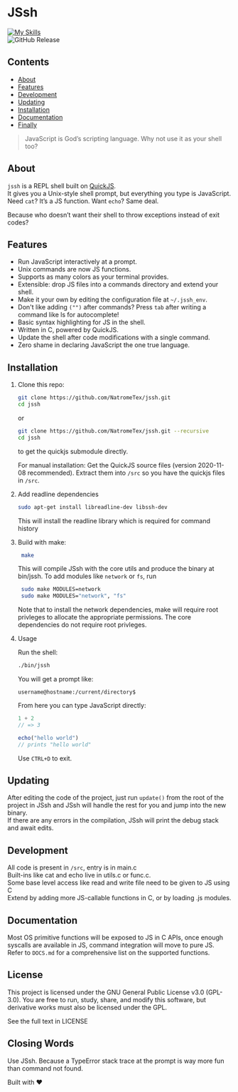 # JSsh

[![My Skills](https://skillicons.dev/icons?i=js,c,linux)](https://skillicons.dev) <br>
![GitHub Release](https://img.shields.io/github/v/release/NatromeTex/JSsh?include_prereleases)


## Contents
- [About](#about)
- [Features](#features)
- [Development](#Development)
- [Updating](#updating)
- [Installation](#Installation)
- [Documentation](#documentation) 
- [Finally](#closing-words)


> JavaScript is God’s scripting language. Why not use it as your shell too?

## About
`jssh` is a REPL shell built on [QuickJS](https://bellard.org/quickjs/).  
It gives you a Unix-style shell prompt, but everything you type is JavaScript.  
Need `cat`? It’s a JS function. Want `echo`? Same deal.  

Because who doesn’t want their shell to throw exceptions instead of exit codes?


## Features

- Run JavaScript interactively at a prompt.  
- Unix commands are now JS functions.  
- Supports as many colors as your terminal provides.  
- Extensible: drop JS files into a commands directory and extend your shell.
- Make it your own by editing the configuration file at `~/.jssh_env`. 
- Don't like adding `("")` after commands? Press `tab` after writing a command like ls for autocomplete!
- Basic syntax highlighting for JS in the shell.
- Written in C, powered by QuickJS.
- Update the shell after code modifications with a single command.
- Zero shame in declaring JavaScript the one true language.


## Installation

1. Clone this repo:

   ```bash
   git clone https://github.com/NatromeTex/jssh.git
   cd jssh
   ```
   or
   ```bash
   git clone https://github.com/NatromeTex/jssh.git --recursive 
   cd jssh
   ```
   to get the quickjs submodule directly.

   For manual installation:
    Get the QuickJS source files (version 2020-11-08 recommended).
    Extract them into `/src` so you have the quickjs files in `/src`.


2. Add readline dependencies
    ```bash
    sudo apt-get install libreadline-dev libssh-dev
    ```
    This will install the readline library which is required for command history

3. Build with make:
   ```bash
    make
   ```
   This will compile JSsh with the core utils and produce the binary at bin/jssh.
   To add modules like `network` or `fs`, run
   ```bash
    sudo make MODULES=network
    sudo make MODULES="network", "fs"
   ```
   Note that to install the network dependencies, make will require root privleges to allocate the appropriate permissions. The core dependencies do not require root privleges.

4. Usage

   Run the shell:
    ```bash
    ./bin/jssh
    ```

   You will get a prompt like:

   `username@hostname:/current/directory$`

   From here you can type JavaScript directly:
      
   ```js
   1 + 2
   // => 3
   
   echo("hello world")
   // prints "hello world"
   ```
   Use `CTRL+D` to exit.

## Updating
After editing the code of the project, just run `update()` from the root of the project in JSsh and JSsh will handle the rest for you and jump into the new binary.<br>
If there are any errors in the compilation, JSsh will print the debug stack and await edits.

## Development

All code is present in `/src`, entry is in main.c <br>
Built-ins like cat and echo live in utils.c or func.c. <br>
Some base level access like read and write file need to be given to JS using C<br>
Extend by adding more JS-callable functions in C, or by loading .js modules. <br>

## Documentation
Most OS primitive functions will be exposed to JS in C APIs, once enough syscalls are available in JS, command integration will move to pure JS.<br>
Refer to `DOCS.md` for a comprehensive list on the supported functions.

## License

This project is licensed under the GNU General Public License v3.0 (GPL-3.0).
You are free to run, study, share, and modify this software, but derivative works must also be licensed under the GPL.

See the full text in LICENSE

## Closing Words

Use JSsh.
Because a TypeError stack trace at the prompt is way more fun than command not found.

Built with ❤️